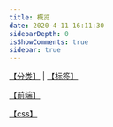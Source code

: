 ```yaml
---
title: 概览
date: 2020-4-11 16:11:30
sidebarDepth: 0
isShowComments: true
sidebar: true
---
```


<div>

[【分类】](/categories/前端/) | [【标签】](/tag/)

[【前端】](/views/front_end/03_http请求中的OPTIONS多余请求消除.html)

[【css】](/views/css/01_文字自发光效果.html)

</div>
